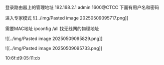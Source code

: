 登录路由器上的管理地址
192.168.2.1
admin
1600@CTCC
下面有用户名和密码

进入专家模式
![[../img/Pasted image 20250509095717.png]]

需要MAC地址
ipconfig /all
找无线网的物理地址

![[../img/Pasted image 20250509095829.png]]

![[../img/Pasted image 20250509095733.png]]

10:6f:d9:05:11:cb